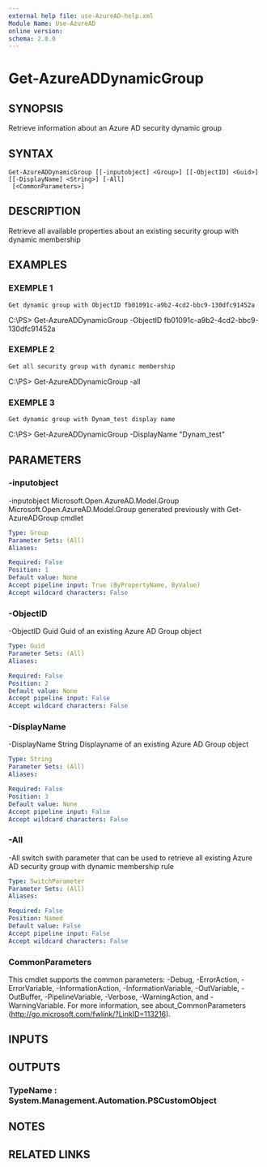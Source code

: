```yaml
---
external help file: use-AzureAD-help.xml
Module Name: Use-AzureAD
online version:
schema: 2.0.0
---
```


# Get-AzureADDynamicGroup

## SYNOPSIS
Retrieve information about an Azure AD security dynamic group

## SYNTAX

```
Get-AzureADDynamicGroup [[-inputobject] <Group>] [[-ObjectID] <Guid>] [[-DisplayName] <String>] [-All]
 [<CommonParameters>]
```

## DESCRIPTION
Retrieve all available properties about an existing security group with dynamic membership

## EXAMPLES

### EXEMPLE 1
```
Get dynamic group with ObjectID fb01091c-a9b2-4cd2-bbc9-130dfc91452a
```

C:\PS\> Get-AzureADDynamicGroup -ObjectID fb01091c-a9b2-4cd2-bbc9-130dfc91452a

### EXEMPLE 2
```
Get all security group with dynamic membership
```

C:\PS\> Get-AzureADDynamicGroup -all

### EXEMPLE 3
```
Get dynamic group with Dynam_test display name
```

C:\PS\> Get-AzureADDynamicGroup -DisplayName "Dynam_test"

## PARAMETERS

### -inputobject
-inputobject Microsoft.Open.AzureAD.Model.Group
Microsoft.Open.AzureAD.Model.Group generated previously with Get-AzureADGroup cmdlet

```yaml
Type: Group
Parameter Sets: (All)
Aliases:

Required: False
Position: 1
Default value: None
Accept pipeline input: True (ByPropertyName, ByValue)
Accept wildcard characters: False
```

### -ObjectID
-ObjectID Guid
Guid of an existing Azure AD Group object

```yaml
Type: Guid
Parameter Sets: (All)
Aliases:

Required: False
Position: 2
Default value: None
Accept pipeline input: False
Accept wildcard characters: False
```

### -DisplayName
-DisplayName String
Displayname of an existing Azure AD Group object

```yaml
Type: String
Parameter Sets: (All)
Aliases:

Required: False
Position: 3
Default value: None
Accept pipeline input: False
Accept wildcard characters: False
```

### -All
-All switch
swith parameter that can be used to retrieve all existing Azure AD security group with dynamic membership rule

```yaml
Type: SwitchParameter
Parameter Sets: (All)
Aliases:

Required: False
Position: Named
Default value: False
Accept pipeline input: False
Accept wildcard characters: False
```

### CommonParameters
This cmdlet supports the common parameters: -Debug, -ErrorAction, -ErrorVariable, -InformationAction, -InformationVariable, -OutVariable, -OutBuffer, -PipelineVariable, -Verbose, -WarningAction, and -WarningVariable.
For more information, see about_CommonParameters (http://go.microsoft.com/fwlink/?LinkID=113216).

## INPUTS

## OUTPUTS

### TypeName : System.Management.Automation.PSCustomObject
## NOTES

## RELATED LINKS
